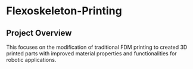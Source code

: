 # Flexoskeleton-Printing
## Project Overview

This focuses on the modification of traditional FDM printing to created 3D printed parts with improved material properties and functionalities for robotic applications.  
